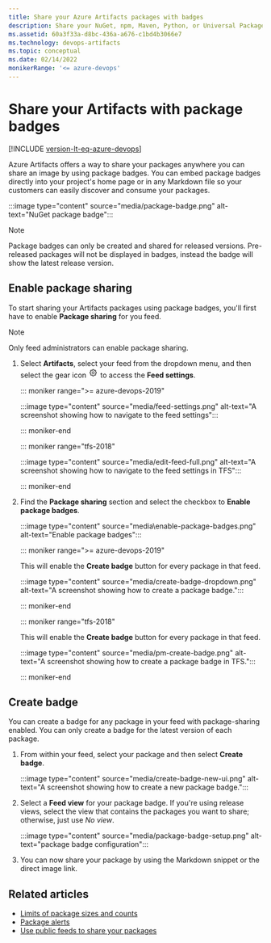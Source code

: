 ```yaml
---
title: Share your Azure Artifacts packages with badges
description: Share your NuGet, npm, Maven, Python, or Universal Packages with package badges
ms.assetid: 60a3f33a-d8bc-436a-a676-c1bd4b3066e7
ms.technology: devops-artifacts
ms.topic: conceptual
ms.date: 02/14/2022
monikerRange: '<= azure-devops'
---
```


# Share your Artifacts with package badges

[!INCLUDE [version-lt-eq-azure-devops](../includes/version-lt-eq-azure-devops.md)]

Azure Artifacts offers a way to share your packages anywhere you can share an image by using package badges. You can embed package badges directly into your project's home page or in any Markdown file so your customers can easily discover and consume your packages.

:::image type="content" source="media/package-badge.png" alt-text="NuGet package badge":::
 
> [!NOTE]
> Package badges can only be created and shared for released versions. Pre-released packages will not be displayed in badges, instead the badge will show the latest release version.

## Enable package sharing  

To start sharing your Artifacts packages using package badges, you'll first have to enable **Package sharing** for you feed.

> [!NOTE]
> Only feed administrators can enable package sharing.

1. Select **Artifacts**, select your feed from the dropdown menu, and then select the gear icon ![gear icon](../media/icons/gear-icon.png) to access the **Feed settings**. 

   ::: moniker range=">= azure-devops-2019"

   :::image type="content" source="media/feed-settings.png" alt-text="A screenshot showing how to navigate to the feed settings":::

   ::: moniker-end

   ::: moniker range="tfs-2018"

   :::image type="content" source="media/edit-feed-full.png" alt-text="A screenshot showing how to navigate to the feed settings in TFS":::

   ::: moniker-end

1. Find the **Package sharing** section and select the checkbox to **Enable package badges**.

   :::image type="content" source="media\enable-package-badges.png" alt-text="Enable package badges":::

    ::: moniker range=">= azure-devops-2019"

    This will enable the **Create badge** button for every package in that feed.

    :::image type="content" source="media/create-badge-dropdown.png" alt-text="A screenshot showing how to create a package badge.":::

    ::: moniker-end

    ::: moniker range="tfs-2018"

    This will enable the **Create badge** button for every package in that feed.

    :::image type="content" source="media/pm-create-badge.png" alt-text="A screenshot showing how to create a package badge in TFS.":::

    ::: moniker-end

## Create badge

You can create a badge for any package in your feed with package-sharing enabled. You can only create a badge for the latest version of each package.

1. From within your feed, select your package and then select **Create badge**. 

    :::image type="content" source="media/create-badge-new-ui.png" alt-text="A screenshot showing how to create a new package badge.":::

1. Select a **Feed view** for your package badge. If you're using release views, select the view that contains the packages you want to share; otherwise, just use *No view*.

    :::image type="content" source="media/package-badge-setup.png" alt-text="package badge configuration":::

1. You can now share your package by using the Markdown snippet or the direct image link.

## Related articles

- [Limits of package sizes and counts](./reference/limits.md)
- [Package alerts](./how-to/follow-package-notifications.md)
- [Use public feeds to share your packages](./tutorials/share-packages-publicly.md)